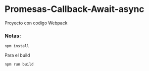 # Promesas-Callback-Await-async

Proyecto con codigo Webpack

### Notas:
 ```
 npm install
 ```
 Para el build

 ```
 npm run build
 ```


